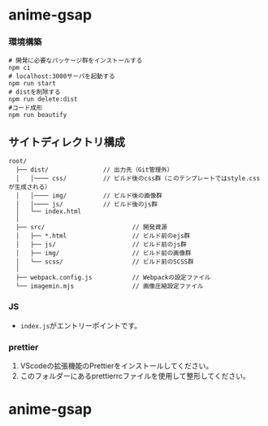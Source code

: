 # anime-gsap

### 環境構築
```
# 開発に必要なパッケージ群をインストールする
npm ci
# localhost:3000サーバを起動する
npm run start 
# distを削除する
npm run delete:dist
#コード成形
npm run beautify
```

## サイトディレクトリ構成
```    
root/  
  ├── dist/               // 出力先（Git管理外）
  │   │──── css/          // ビルド後のcss群（このテンプレートではstyle.cssが生成される）  
  │   │──── img/          // ビルド後の画像群  
  │   │──── js/           // ビルド後のjs群  
  │   └── index.html  
  │     
  ├── src/                        // 開発資源  
  │   ├── *.html                  // ビルド前のejs群  
  │   ├── js/                     // ビルド前のjs群  
  │   ├── img/                    // ビルド前の画像群  
  │   └── scss/                   // ビルド前のSCSS群  
  │  
  ├── webpack.config.js           // Webpackの設定ファイル  
  └── imagemin.mjs                // 画像圧縮設定ファイル
```    

### JS  
- `index.js`がエントリーポイントです。

### prettier
1. VScodeの拡張機能のPrettierをインストールしてください。  
2. このフォルダーにあるprettierrcファイルを使用して整形してください。
# anime-gsap
